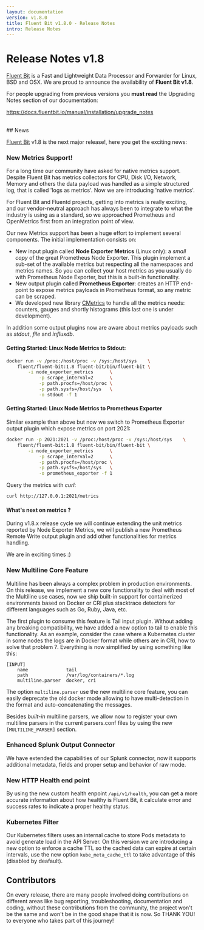 ```yaml
---
layout: documentation
version: v1.8.0
title: Fluent Bit v1.8.0 - Release Notes
intro: Release Notes
---
```


# Release Notes v1.8

[Fluent Bit](http://fluentbit.io) is a Fast and Lightweight Data Processor and Forwarder for Linux, BSD and OSX. We are proud to announce the availability of __Fluent Bit v1.8__.

For people upgrading from previous versions you __must read__ the Upgrading Notes section of our documentation:

https://docs.fluentbit.io/manual/installation/upgrade_notes

<br>
## News

[Fluent Bit](https://fluentbit.io) v1.8 is the next major release!, here you get the exciting news:

### New Metrics Support!

For a long time our community have asked for native metrics support. Despite Fluent Bit has metrics collectors for CPU, Disk I/O, Network, Memory and others the data payload was handled as a simple structured log, that is called 'logs as metrics'. Now we are introducing 'native metrics'.

For Fluent Bit and Fluentd projects, getting into metrics is really exciting, and our vendor-neutral approach has always been to integrate to what the industry is using as a standard, so we approached Prometheus and OpenMetrics first from an integration point of view. 

Our new Metrics support has been a huge effort to implement several components. The initial implementation consists on:

- New input plugin called __Node Exporter Metrics__ (Linux only): a _small copy_ of the great Prometheus Node Exporter. This plugin implement a sub-set of the available metrics but respecting all the namespaces and metrics names. So you can collect your host metrics as you usually do with Prometheus Node Exporter, but this is a built-in functionality. 
- New output plugin called **Prometheus Exporter**: creates an HTTP end-point  to expose metrics payloads in Prometheus format, so any metric can be scraped. 
- We developed new library [CMetrics](https://github.com/calyptia/cmetrics)  to handle all the metrics needs: counters, gauges and shortly histograms (this last one is under development).

In addition some output plugins now are aware about metrics payloads such as _stdout_, _file_ and _influxdb_. 

#### Getting Started: Linux Node Metrics to Stdout:

```bash
docker run -v /proc:/host/proc -v /sys:/host/sys    \
    fluent/fluent-bit:1.8 fluent-bit/bin/fluent-bit \
        -i node_exporter_metrics      \
            -p scrape_interval=2      \
            -p path.procfs=/host/proc \
            -p path.sysfs=/host/sys   \
            -o stdout -f 1
```

#### Getting Started: Linux Node Metrics to Prometheus Exporter

Similar example than above but now we switch to Prometheus Exporter output plugin which expose metrics on port 2021:

```bash
docker run -p 2021:2021 -v /proc:/host/proc -v /sys:/host/sys    \
    fluent/fluent-bit:1.8 fluent-bit/bin/fluent-bit \
        -i node_exporter_metrics      \
            -p scrape_interval=2      \
            -p path.procfs=/host/proc \
            -p path.sysfs=/host/sys   \
            -o prometheus_exporter -f 1
```

Query the metrics with _curl_:

```bash
curl http://127.0.0.1:2021/metrics
```

#### What's next on metrics ? 

During v1.8.x release cycle we will continue extending the unit metrics reported by Node Exporter Metrics, we will publish a new Prometheus Remote Write output plugin and add other functionalities for metrics handling.

We are in exciting times :) 

### New Multiline Core Feature

Multiline has been always a complex problem in production environments. On this release, we implement a new core functionality to deal with most of the Multiline use cases, now we ship built-in support for containerized environments based on Docker or CRI plus stacktrace detectors for different languages such as Go, Ruby, Java, etc. 

The first plugin to consume this feature is Tail input plugin. Without adding any breaking compatibility, we have added a new option to tail to enable this functionality. As an example, consider the case where a Kubernetes cluster in some nodes the logs are in Docker format while others are in CRI, how to solve that problem ?. Everything is now simplified by using something like this:

```
[INPUT]
    name              tail
    path              /var/log/containers/*.log
    multiline.parser  docker, cri
```

The option ```multiline.parser``` use the new multiline core feature,  you can easily deprecate the old docker mode allowing to have multi-detection in the format and auto-concatenating the messages.

Besides _built-in_ multiline parsers, we allow now to register your own multiline parsers in the current parsers.conf files by using the new ```[MULTILINE_PARSER]``` section. 

### Enhanced Splunk Output Connector

We have extended the capabilities of our Splunk connector, now it supports additional metadata, fields and proper setup and behavior of raw mode. 

### New HTTP Health end point

By using the new custom health enpoint ```/api/v1/health```, you can get a more accurate information about how healthy is Fluent Bit, it calculate error and success rates to indicate a proper healthy status.

### Kubernetes Filter

Our Kubernetes filters uses an internal cache to store Pods metadata to avoid generate load in the API Server. On this version we are introducing a new option to enforce a cache TTL so the cached data can expire at certain intervals, use the new option ```kube_meta_cache_ttl``` to take advantage of this (disabled by deafault).

## Contributors

On every release, there are many people involved doing contributions on different areas like bug reporting, troubleshooting, documentation and coding, without these contributions from the community, the project won't be the same and won't be in the good shape that it is now. So THANK YOU! to everyone who takes part of this journey!